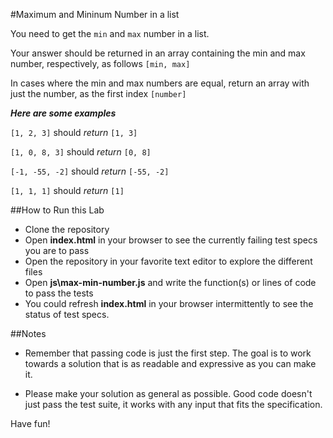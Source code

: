 #Maximum and Mininum Number in a list

You need to get the `min` and `max` number in a list.

Your answer should be returned in an array containing the min and max number, respectively, as follows `[min, max]`

In cases where the min and max numbers are equal, return an array with just the number, as the first index `[number]`


***Here are some examples***

`[1, 2, 3]` should _return_      `[1, 3]`

`[1, 0, 8, 3]` should _return_   `[0, 8]`

`[-1, -55, -2]` should _return_  `[-55, -2]`

`[1, 1, 1]` should _return_      `[1]`

##How to Run this Lab

+ Clone the repository
+ Open **index.html** in your browser to see the currently failing test specs you are to pass
+ Open the repository in your favorite text editor to explore the different files
+ Open **js\max-min-number.js** and write the function(s) or lines of code to pass the tests
+ You could refresh **index.html** in your browser intermittently to see the status of test specs.


##Notes

+ Remember that passing code is just the first step. The goal is to work towards a solution that is as readable and expressive as you can make
it.

+ Please make your solution as general as possible. Good code doesn't just pass the test suite, it works with any input that fits the specification.

Have fun!

